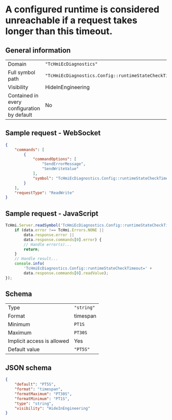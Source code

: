# A configured runtime is considered unreachable if a request takes longer than this timeout.

## General information

|  |  |
| - | - |
| Domain | `"TcHmiEcDiagnostics"` |
| Full symbol path | `"TcHmiEcDiagnostics.Config::runtimeStateCheckTimeout"` |
| Visibility | HideInEngineering |
| Contained in every configuration by default | No |

## Sample request - WebSocket

```json
{
    "commands": [
        {
            "commandOptions": [
                "SendErrorMessage",
                "SendWriteValue"
            ],
            "symbol": "TcHmiEcDiagnostics.Config::runtimeStateCheckTimeout"
        }
    ],
    "requestType": "ReadWrite"
}
```

## Sample request - JavaScript

```javascript
TcHmi.Server.readSymbol('TcHmiEcDiagnostics.Config::runtimeStateCheckTimeout', data => {
    if (data.error !== TcHmi.Errors.NONE ||
        data.response.error ||
        data.response.commands[0].error) {
        // Handle error(s)...
        return;
    }
    // Handle result...
    console.info(
        'TcHmiEcDiagnostics.Config::runtimeStateCheckTimeout=' +
        data.response.commands[0].readValue);
});
```

## Schema

|  |  |
| - | - |
| Type | `"string"` |
| Format | timespan |
| Minimum | `PT1S` |
| Maximum | `PT30S` |
| Implicit access is allowed | Yes |
| Default value | `"PT5S"` |

## JSON schema

```json
{
    "default": "PT5S",
    "format": "timespan",
    "formatMaximum": "PT30S",
    "formatMinimum": "PT1S",
    "type": "string",
    "visibility": "HideInEngineering"
}
```
